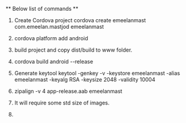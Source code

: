 ** Below list of commands **
1. Create Cordova project
    cordova create emeelanmast com.emeelan.mastjod emeelanmast
 2. cordova platform add android
 3. build project and copy dist/build to www folder.
 4. cordova build android --release
 5. Generate keytool
    keytool -genkey -v -keystore emeelanmast -alias emeelanmast -keyalg RSA -keysize 2048 -validity 10004
 6. zipalign -v 4 app-release.aab emeelanmast

 7. It will require some std size of images.
 8. 
